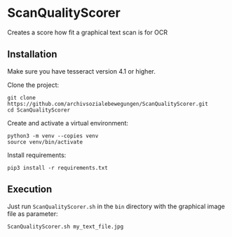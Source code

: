 # ScanQualityScorer
Creates a score how fit a graphical text scan is for OCR

## Installation

Make sure you have tesseract version 4.1 or higher.

Clone the project:

    git clone https://github.com/archivsozialebewegungen/ScanQualityScorer.git
    cd ScanQualityScorer

Create and activate a virtual environment:

    python3 -m venv --copies venv
    source venv/bin/activate
    
Install requirements:

    pip3 install -r requirements.txt

## Execution

Just run <code>ScanQualityScorer.sh</code> in the <code>bin</code> directory with the graphical image file as parameter:

	ScanQualityScorer.sh my_text_file.jpg
